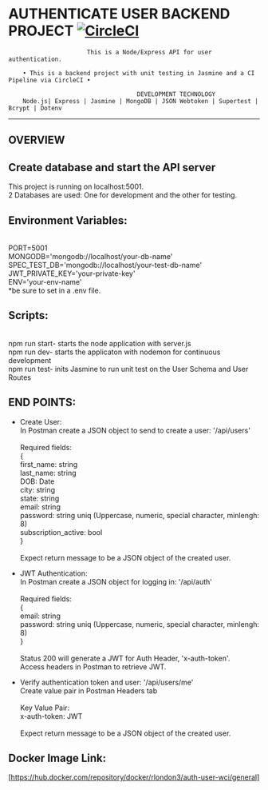 AUTHENTICATE USER BACKEND PROJECT [![CircleCI](https://dl.circleci.com/status-badge/img/gh/rlondon3/authenticate-user/tree/main.svg?style=svg)](https://dl.circleci.com/status-badge/redirect/gh/rlondon3/authenticate-user/tree/main)
=======================================================
                          This is a Node/Express API for user authentication.

        • This is a backend project with unit testing in Jasmine and a CI Pipeline via CircleCI •
      
                                        DEVELOPMENT TECHNOLOGY
        Node.js| Express | Jasmine | MongoDB | JSON Webtoken | Supertest | Bcrypt | Dotenv 
 ___________________________________________________________________

OVERVIEW
---------------------------
## Create database and start the API server <br />
This project is running on localhost:5001.<br/>
2 Databases are used: One for development and the other for testing. <br/>
## Environment Variables:
<br/> 
PORT=5001 <br />
MONGODB='mongodb://localhost/your-db-name'<br />
SPEC_TEST_DB='mongodb://localhost/your-test-db-name'<br />
JWT_PRIVATE_KEY='your-private-key'<br />
ENV='your-env-name'<br />
*be sure to set in a .env file.

## Scripts:
<br>
npm run start- starts the node application with server.js<br />
npm run dev- starts the applicaton with nodemon for continuous development<br/>
npm run test- inits Jasmine to run unit test on the User Schema and User Routes
 

## END POINTS: 
- Create User: <br />
In Postman create a JSON object to send to create a user: '/api/users' <br /> <br />
Required fields: <br />
{<br />
first_name: string <br /> 
last_name: string <br />
DOB: Date <br />
city: string <br />
state: string <br />
email: string <br />
password: string uniq (Uppercase, numeric, special character, minlengh: 8) <br />
subscription_active: bool <br />
} <br /> <br />
Expect return message to be a JSON object of the created user.

- JWT Authentication: <br />
In Postman create a JSON object for logging in: '/api/auth' <br /> <br />
Required fields: <br />
{<br />
email: string <br />
password: string uniq (Uppercase, numeric, special character, minlengh: 8) <br />
} <br /> <br />
Status 200 will generate a JWT for Auth Header, 'x-auth-token'.<br />
Access headers in Postman to retrieve JWT.<br />

- Verify authentication token and user: '/api/users/me' <br />
Create value pair in Postman Headers tab <br /> <br />
Key Value Pair: <br />
x-auth-token: JWT<retrieved token> <br /> <br />
Expect return message to be a JSON object of the created user. <br />
## Docker Image Link: <br />
[https://hub.docker.com/repository/docker/rlondon3/auth-user-wci/general]
